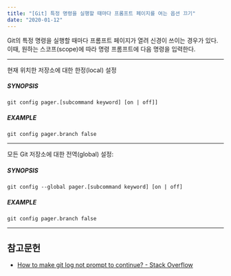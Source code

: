 ```yaml
---
title: "[Git] 특정 명령을 실행할 때마다 프롬프트 페이지를 여는 옵션 끄기"
date: "2020-01-12"
---
```


Git의 특정 명령을 실행할 때마다 프롬프트 페이지가 열려 신경이 쓰이는 경우가 있다.
이때, 원하는 스코프(scope)에 따라 명령 프롬프트에 다음 명령을 입력한다.

---

현재 위치한 저장소에 대한 한정(local) 설정

##### SYNOPSIS
```git config pager.[subcommand keyword] [on | off]]```

##### EXAMPLE
`git config pager.branch false`

---

모든 Git 저장소에 대한 전역(global) 설정:

##### SYNOPSIS
```git config --global pager.[subcommand keyword] [on | off]```

##### EXAMPLE
```git config pager.branch false```

---

## 참고문헌

- [How to make git log not prompt to continue? - Stack Overflow](https://stackoverflow.com/questions/7736781/how-to-make-git-log-not-prompt-to-continue)
